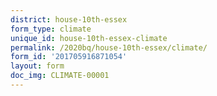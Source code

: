 ```yaml
---
district: house-10th-essex
form_type: climate
unique_id: house-10th-essex-climate
permalink: /2020bq/house-10th-essex/climate/
form_id: '201705916871054'
layout: form
doc_img: CLIMATE-00001
---
```

